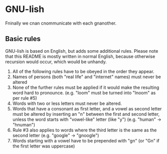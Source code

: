 # GNU-lish
Fninally we cnan cnommunicate with each gnanother.

## Basic rules
GNU-lish is based on English, but adds some additional rules. Please note that this README is mostly written in normal English, because otherwise recursion would occur, which would be unhandy.

1. All of the following rules have to be obeyed in the order they appear.
2. Names of persons (both "real life" and "internet" names) must never be altered
3. None of the further rules must be applied if it would make the resulting word hard to pronounce. (e.g. "loom" must be turned into "lnoom" as per rule #5)
4. Words with two or less letters must never be altered.
5. Words that have a consonant as first letter, and a vowel as second letter must be altered by inserting an "n" between the first and second letter, unless the word starts with "vowel-like" letter (like "y") (e.g. "human" -> "hnuman")
6. Rule #3 also applies to words where the third letter is the same as the second letter (e.g. "google" -> "gnoogle")
7. Words starting with a vowel have to be prepended with "gn" (or "Gn" if the first letter was uppercase)
